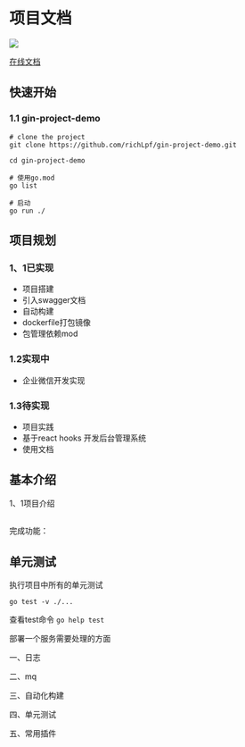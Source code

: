 # 项目文档

<img src="https://img.shields.io/badge/golang-1.12-blue"/>

[在线文档](http://doc.henrongyi.top/)

## 快速开始

### 1.1 gin-project-demo

```
# clone the project
git clone https://github.com/richLpf/gin-project-demo.git

cd gin-project-demo

# 使用go.mod
go list

# 启动
go run ./
```

## 项目规划

### 1、1已实现
- 项目搭建
- 引入swagger文档
- 自动构建
- dockerfile打包镜像
- 包管理依赖mod

### 1.2实现中
- 企业微信开发实现

### 1.3待实现
- 项目实践
- 基于react hooks 开发后台管理系统
- 使用文档



## 基本介绍

1、1项目介绍


## 

完成功能：


## 单元测试

执行项目中所有的单元测试

`go test -v ./...`

查看test命令 `go help test`


部署一个服务需要处理的方面

一、日志

二、mq

三、自动化构建

四、单元测试

五、常用插件



